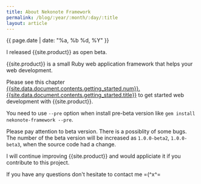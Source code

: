 ```yaml
---
title: About Nekonote Framework
permalink: /blog/:year/:month/:day/:title
layout: article
---
```


<p class="post-date">{{ page.date | date: "%a, %b %d, %Y" }}</p>

I released {{site.product}} as open beta.

{{site.product}} is a small Ruby web application framework that helps your web development.

Please see this chapter <a href="{{site.data.document.contents.getting_started.path}}">{{site.data.document.contents.getting_started.num}}. {{site.data.document.contents.getting_started.title}}</a>
to get started web development with {{site.product}}.

You need to use `--pre` option when install pre-beta version like `gem install nekonote-framework --pre`.

Please pay attention to beta version. There is a possiblity of some bugs.
The number of the beta version will be increased as `1.0.0-beta2`, `1.0.0-beta3`, when the source code had a change.

I will continue improving {{site.product}} and would appliciate it if you contribute to this project.

If you have any questions don't hesitate to contact me =(^x^=
